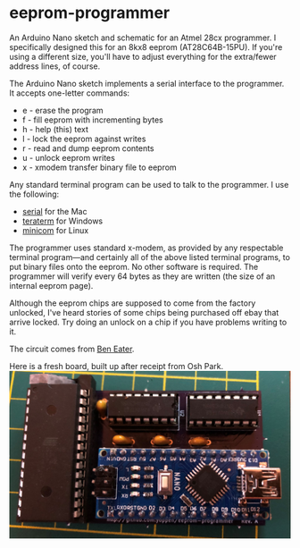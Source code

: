 # eeprom-programmer
An Arduino Nano sketch and schematic for an Atmel 28cx programmer. I specifically designed this for an 8kx8 eeprom (AT28C64B-15PU). If you're using a different size, you'll have to adjust everything 
for the extra/fewer address lines, of course.

The Arduino Nano sketch implements a serial interface to the programmer. It accepts one-letter commands:
- e - erase the program
- f - fill eeprom with incrementing bytes
- h - help (this) text
- l - lock the eeprom against writes
- r - read and dump eeprom contents
- u - unlock eeprom writes
- x - xmodem transfer binary file to eeprom

Any standard terminal program can be used to talk to the programmer. I use the following:
- [serial](http://www.decisivetactics.com/products/serial/) for the Mac
- [teraterm](https://ttssh2.osdn.jp/index.html.en) for Windows
- [minicom](https://linux.die.net/man/1/minicom) for Linux

The programmer uses standard x-modem, as provided by any respectable terminal program—and certainly all of the
above listed terminal programs, to put binary files onto the eeprom. No other software is required. The programmer
will verify every 64 bytes as they are written (the size of an internal eeprom page).

Although the eeprom chips are supposed to come from the factory unlocked, I've heard stories of some chips being
purchased off ebay that arrive locked. Try doing an unlock on a chip if you have problems writing to it.

The circuit comes from [Ben Eater](https://youtu.be/K88pgWhEb1M).

Here is a fresh board, built up after receipt from Osh Park.
![eeprom-programmer board](populated-board.jpg)